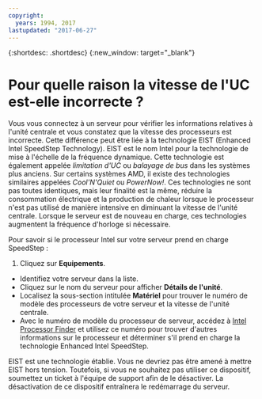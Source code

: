 ```yaml
---
copyright:
  years: 1994, 2017
lastupdated: "2017-06-27"
---
```


{:shortdesc: .shortdesc}
{:new_window: target="_blank"}

# Pour quelle raison la vitesse de l'UC est-elle incorrecte ?

Vous vous connectez à un serveur pour vérifier les informations relatives à l'unité centrale et vous constatez que la vitesse des processeurs est incorrecte. Cette différence peut être liée à la technologie EIST (Enhanced Intel SpeedStep Technology). EIST est le nom Intel pour la technologie de mise à l'échelle de la fréquence dynamique. Cette technologie est également appelée *limitation d'UC* ou *balayage de bus* dans les systèmes plus anciens. Sur certains systèmes AMD, il existe des technologies similaires appelées *Cool'N'Quiet* ou *PowerNow!*. Ces technologies ne sont pas toutes identiques, mais leur finalité est la même, réduire la consommation électrique et la production de chaleur lorsque le processeur n'est pas utilisé de manière intensive en diminuant la vitesse de l'unité centrale. Lorsque le serveur est de nouveau en charge, ces technologies augmentent la fréquence d'horloge si nécessaire. 

Pour savoir si le processeur Intel sur votre serveur prend en charge SpeedStep : 
1. Cliquez sur **Equipements**.
* Identifiez votre serveur dans la liste.
* Cliquez sur le nom du serveur pour afficher **Détails de l'unité**.
* Localisez la sous-section intitulée **Matériel** pour trouver le numéro de modèle des processeurs de votre serveur et la vitesse de l'unité centrale. 
* Avec le numéro de modèle du processeur de serveur, accédez à [Intel Processor Finder](http://processorfinder.intel.com/) et utilisez ce numéro pour trouver d'autres informations sur le processeur et déterminer s'il prend en charge la technologie Enhanced Intel SpeedStep. 

EIST est une technologie établie. Vous ne devriez pas être amené à mettre EIST hors tension. Toutefois, si vous ne souhaitez pas utiliser ce dispositif, soumettez un ticket à l'équipe de support afin de le désactiver. La désactivation de ce dispositif entraînera le redémarrage du serveur. 
